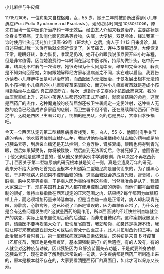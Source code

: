 小儿麻痹与牛皮癣

11/15/2006，一位病患来自棕梠滩，女，55 岁，她于二年前被诊断出得到小儿麻痹症(Post Polio Syndrome and Psoriasis )，她的初诊时间是 10/30/2006，原先在当地一位中医诊所治疗约一年无效后，经由友人介绍来我这治疗，主要症状是全身关节紧痛，无法消化面包面条等食物，失眠，大便秘，双足冷冰，经过我第一诊时使用针灸与汤剂加上汉唐-99号（斑龙丸）之后，病人于 11/13 日来复诊，其自述只经过我ㄧ次治疗后就全面近恢复了，关节痛去，连牛皮癣都退尽，大便恢复正常，睡眠好转，体力恢复，唯双足仍冷，她开心的跟我说虽然要开四小时车程，但是非常值得，因为她浪费约一年时间在当地中医诊所，持续的做针灸，吃中药一年，结果比不过我的一次治疗，她很奇怪为什么同是中医，结果却完全不同，我真是不知如何回答她，如何跟她解释经方家与温病派之不同，实在难以启齿，我要告诉读者小儿麻痹中医是可以治疗的，而西医因为无法医治，于是发展出根本无法预防小孩得到小儿痲痹的小儿痲痹疫苗来骗民众，而这种小儿痲痹疫苗就是造成小孩得到脑瘤与血癌的 真正原因所在，每次一想到许多无辜的小孩因此而冤死，我的血压就直线上升，这些小孩连人生都还没有正式开始时，就面临结束的命运，这就是西药厂的杰作，这种魔鬼般的疫苗居然还被卫生署规定一定要注射，这种害人无数的疫苗已经造成许多家庭的悲剧，而卫生署不但不管，还在继续帮助西药厂作恶之中，这就是西医卫生署公司了，倒楣的是民众，死的也是民众，大家自求多福吧。

今天一位西医认定的第二型糖尿病患者找我，男，白人，55 岁，他同时有手关节痛的毛病，他吃西药控制血糖约三年，我告诉他你如果继续吃降血糖的药物或是施打胰岛素等，到后来血糖还是无法控制，全身浮肿，肾脏衰竭，眼睛也将得到青光眼，然后如果脚受伤，你将被截肢，然后直到无法再切后，你就死掉了，他回答说 : [ 他父亲就是这样过世的，他从他父亲的案例中学到教训，所以决定不再吃西药了。] 西医关于第二型糖尿病的研究根本就是笑话一则，真是会遗臭万年的研究，我来分析给大家听吧首先西医根本不知道第二型糖尿病是自何而来的，为了赚黑心钱，于是吓唬病人说如果不控制血糖的话，这高血糖就会造成青光眼，肾衰竭，心脏病，脑中风等等疾病，于是病人因为害怕得到这些病，当然就唯命是从了，我请大家深思一下，现在美国有上百万人都在使用控制血糖的药物，而他们都将血糖控制的很好，维持血糖指数在西医规定的正常范围之内，结果呢? 每年都因为血糖照样上升，而必须增加药量来降低血糖，但是当血糖一直是正常时，病人却出现青光眼，肾脏病，心脏病等，这已经说了西医是错误的，因为血糖都正常了，为什么还是会有这些问题发生呢? 这就是西药的副作用，所以西医说的不赶快控制血糖就会产的病变，实际上是来自使用西药的后遗症，而非来自糖尿病，这种案例我屡见不鲜，请西医不要再欺骗大众了，赶快反省自首，我就帮你，如果还是执迷不悟，我就让你将来被截肢截到无处可截后而惨死于西医之手，此人只使用西药约三年。因此治起当不费时费力。第一型糖尿病就是胰岛素依赖型，这种病是来自 B 肝疫苗（乙肝疫苗，我国也是免费疫苗，基本算强制要打）的后遗症，有的人没有，有的人就会对这种疫苗过敏，因此胰脏因为 B 肝疫苗而失去功能，于是就要终身依赖这胰岛素了，现在读者了解到我常常说的一句话，许多疾病都是西药厂所制造出来的，原本是根本就不存在的，大家要看清楚西药厂的真面目，如此才可以保身又长寿。
